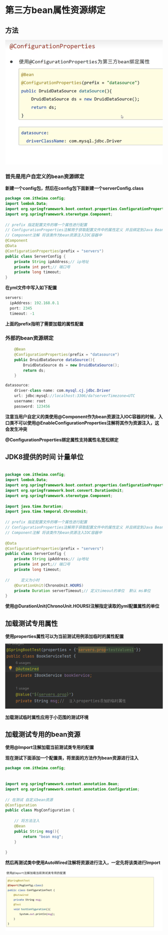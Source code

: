 # 第三方bean属性资源绑定

## 方法

![图 1](../images/68025cd22750adc1094f112fdddb77ece5305325a908a33d0266e00fdac3337a.png)  

### 首先是用户自定义的bean资源绑定

**新建一个config包，然后在config包下面新建一个serverConfig.class**

```java
package com.itheima.config;
import lombok.Data;
import org.springframework.boot.context.properties.ConfigurationProperties;
import org.springframework.stereotype.Component;

// prefix 指定配置文件的哪一个属性进行配置
// ConfigurationProperties注解用于获取配置文件中的属性定义 并且绑定到Java Bean资源中 也就是初始化的时候自动加载yml文件的资源
// Component注解 将该类作为bean资源注入IOC容器中
@Component
@Data
@ConfigurationProperties(prefix = "servers")
public class ServerConfig {
    private String ipAddress;// ip地址
    private int port;// 端口号
    private long timeout;
}


```

**在yml文件中写入如下配置**

```java
servers:
  ipAddress: 192.168.0.1
  port: 2345
  timeout: -1

```

**上面的prefix指明了需要加载的属性配置**

### 外部的bean资源绑定

```java
    @Bean
    @ConfigurationProperties(prefix = "datasource")
    public DruidDataSource dataSource(){
        DruidDataSource ds = new DruidDataSource();
        return ds;
    }

```


```java
datasource:
    driver-class-name: com.mysql.cj.jdbc.Driver
    url: jdbc:mysql://localhost:3306/da?serverTimezone=UTC
    username: root
    password: 123456

```


**注意当用户自定义的类使用@Component作为bean资源注入IOC容器的时候，入口类不可以使用@EnableConfigurationProperties注解将其作为资源注入，这会发生冲突**

**@ConfigurationProperties绑定属性支持属性名宽松绑定**

## JDK8提供的时间 计量单位

```java

package com.itheima.config;
import lombok.Data;
import org.springframework.boot.context.properties.ConfigurationProperties;
import org.springframework.boot.convert.DurationUnit;
import org.springframework.stereotype.Component;

import java.time.Duration;
import java.time.temporal.ChronoUnit;

// prefix 指定配置文件的哪一个属性进行配置
// ConfigurationProperties注解用于获取配置文件中的属性定义 并且绑定到Java Bean资源中 也就是初始化的时候自动加载yml文件的资源
// Component注解 将该类作为bean资源注入IOC容器中

@Data
@ConfigurationProperties(prefix = "servers")
public class ServerConfig {
    private String ipAddress;// ip地址
    private int port;// 端口号
    private long timeout;

//     定义为小时
    @DurationUnit(ChronoUnit.HOURS)
    private Duration serverTimeout;// 定义timeout的单位  默认 ms单位
}

```

**使用@DurationUnit(ChronoUnit.HOURS)注解指定读取的yml配置属性的单位**


## 加载测试专用属性

**使用properties属性可以为当前测试用例添加临时的属性配置**

![图 3](../images/c46ed09bac5ace957fea4c43c8a03943de9985a09761169e4e63f5dffa1fb1da.png)  

**加载测试临时属性应用于小范围的测试环境**

## 加载测试专用的bean资源

**使用@Import注解加载当前测试类专用的配置**

**现在测试下面添加一个配置类，将里面的方法作为bean资源进行注入**

```java
package com.itheima.config;


import org.springframework.context.annotation.Bean;
import org.springframework.context.annotation.Configuration;

// 在测试 自定义bean资源
@Configuration
public class MsgConfiguration {

    // 将方法注入
    @Bean
    public String msg(){
        return "bean msg";
    }

}


```

**然后再测试类中使用AutoWired注解将资源进行注入，一定先将该类进行Import**

![图 4](../images/34191257a4f67d074ce460346c891e0babf72eae7315f843f7c096953359cb88.png)  




